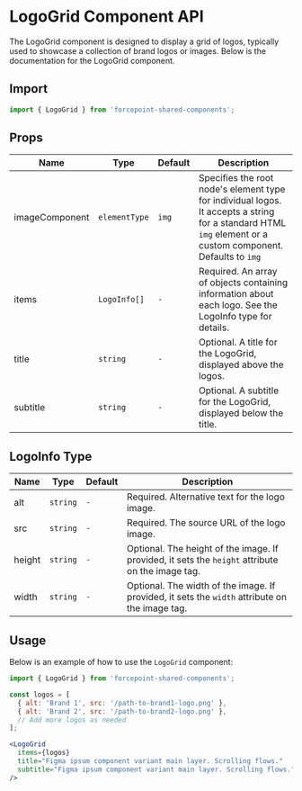 # LogoGrid Component API

The LogoGrid component is designed to display a grid of logos, typically used to showcase a collection of brand logos or images. Below is the documentation for the LogoGrid component.

## Import

```javascript
import { LogoGrid } from 'forcepoint-shared-components';
```

## Props

| Name | Type | Default | Description |
| --- | --- | --- | --- |
| imageComponent | `elementType` | `img` | Specifies the root node's element type for individual logos. It accepts a string for a standard HTML `img` element or a custom component. Defaults to `img` |
| items | `LogoInfo[]` | `-` | Required. An array of objects containing information about each logo. See the LogoInfo type for details. |
| title | `string` | `-` | Optional. A title for the LogoGrid, displayed above the logos. |
| subtitle | `string` | `-` | Optional. A subtitle for the LogoGrid, displayed below the title. |

## LogoInfo Type

| Name | Type | Default | Description |
| --- | --- | --- | --- |
| alt | `string` | `-` | Required. Alternative text for the logo image. |
| src | `string` | `-` | Required. The source URL of the logo image. |
| height | `string` | `-` | Optional. The height of the image. If provided, it sets the `height` attribute on the image tag. |
| width | `string` | `-` | Optional. The width of the image. If provided, it sets the `width` attribute on the image tag. |

## Usage

Below is an example of how to use the `LogoGrid` component:

```jsx
import { LogoGrid } from 'forcepoint-shared-components';

const logos = [
  { alt: 'Brand 1', src: '/path-to-brand1-logo.png' },
  { alt: 'Brand 2', src: '/path-to-brand2-logo.png' },
  // Add more logos as needed
];

<LogoGrid
  items={logos}
  title="Figma ipsum component variant main layer. Scrolling flows."
  subtitle="Figma ipsum component variant main layer. Scrolling flows."
/>
```

